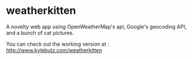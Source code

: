# weatherkitten
A novelty web app using OpenWeatherMap's api, Google's geocoding API, and a bunch of cat pictures.

You can check out the working version at : http://www.kylebutz.com/weatherkitten
